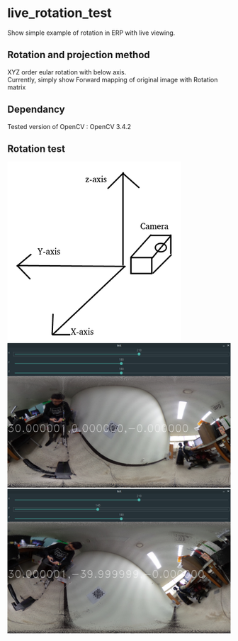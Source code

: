 # live_rotation_test
Show simple example of rotation in ERP with live viewing. 

## Rotation and projection method
XYZ order eular rotation with below axis.  
Currently, simply show Forward mapping of original image with Rotation matrix

## Dependancy
Tested version of OpenCV : OpenCV 3.4.2

## Rotation test
![rotation axis](./Rotation-axis-direction.png)
![test1](./run_test1.png)
![test2](./run_test2.png)
